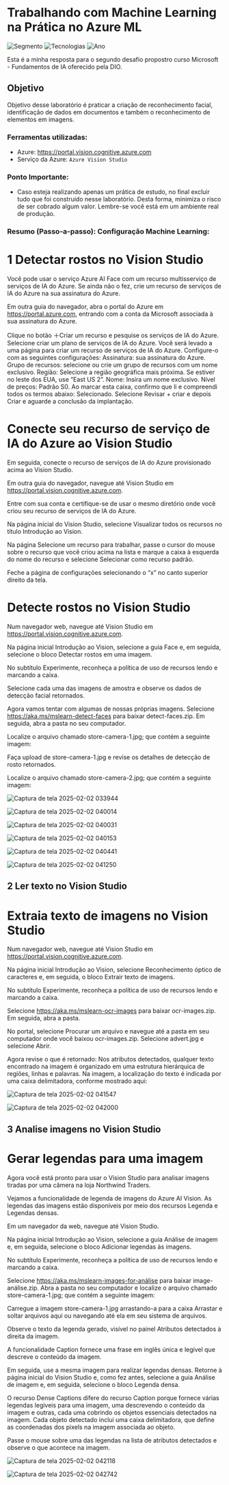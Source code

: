 # Trabalhando com Machine Learning na Prática no Azure ML

![Segmento](https://img.shields.io/badge/Segmento_:-IA-blue?style=flat-square)
![Tecnologias](https://img.shields.io/badge/Tecnologias_:-AzureMachineLearning-lightyellow?style=flat-square) 
![Ano](https://img.shields.io/badge/Ano_:-2025-darkyellow?style=flat-square)

Esta é a minha resposta para o segundo desafio propostro curso Microsoft - Fundamentos de IA oferecido pela DIO.

## Objetivo

Objetivo desse laboratório é praticar a criação de reconhecimento facial, identificação de dados em documentos e também o reconhecimento de elementos em imagens.

### Ferramentas utilizadas:

- Azure: https://portal.vision.cognitive.azure.com
- Serviço da Azure: ``` Azure Vision Studio ```

### Ponto Importante:

 - Caso esteja realizando apenas um prática de estudo, no final excluir tudo que foi construído nesse laboratório. Desta forma, minimiza o risco de ser cobrado algum valor. Lembre-se você está em um ambiente real de produção.


 ### Resumo (Passo-a-passo): Configuração Machine Learning:

# 1 Detectar rostos no Vision Studio

Você pode usar o serviço Azure AI Face com um recurso multisserviço de serviços de IA do Azure. Se ainda não o fez, crie um recurso de serviços de IA do Azure na sua assinatura do Azure.

Em outra guia do navegador, abra o portal do Azure em https://portal.azure.com, entrando com a conta da Microsoft associada à sua assinatura do Azure.

Clique no botão ＋Criar um recurso e pesquise os serviços de IA do Azure. Selecione criar um plano de serviços de IA do Azure. Você será levado a uma página para criar um recurso de serviços de IA do Azure. Configure-o com as seguintes configurações:
Assinatura: sua assinatura do Azure.
Grupo de recursos: selecione ou crie um grupo de recursos com um nome exclusivo.
Região: Selecione a região geográfica mais próxima. Se estiver no leste dos EUA, use “East US 2”.
Nome: Insira um nome exclusivo.
Nível de preços: Padrão S0.
Ao marcar esta caixa, confirmo que li e compreendi todos os termos abaixo: Selecionado.
Selecione Revisar + criar e depois Criar e aguarde a conclusão da implantação.

# Conecte seu recurso de serviço de IA do Azure ao Vision Studio

Em seguida, conecte o recurso de serviços de IA do Azure provisionado acima ao Vision Studio.

Em outra guia do navegador, navegue até Vision Studio em https://portal.vision.cognitive.azure.com.

Entre com sua conta e certifique-se de usar o mesmo diretório onde você criou seu recurso de serviços de IA do Azure.

Na página inicial do Vision Studio, selecione Visualizar todos os recursos no título Introdução ao Vision.

Na página Selecione um recurso para trabalhar, passe o cursor do mouse sobre o recurso que você criou acima na lista e marque a caixa à esquerda do nome do recurso e selecione Selecionar como recurso padrão.

Feche a página de configurações selecionando o “x” no canto superior direito da tela.

# Detecte rostos no Vision Studio

Num navegador web, navegue até Vision Studio em https://portal.vision.cognitive.azure.com.

Na página inicial Introdução ao Vision, selecione a guia Face e, em seguida, selecione o bloco Detectar rostos em uma imagem.

No subtítulo Experimente, reconheça a política de uso de recursos lendo e marcando a caixa.

Selecione cada uma das imagens de amostra e observe os dados de detecção facial retornados.

Agora vamos tentar com algumas de nossas próprias imagens. Selecione https://aka.ms/mslearn-detect-faces para baixar detect-faces.zip. Em seguida, abra a pasta no seu computador.

Localize o arquivo chamado store-camera-1.jpg; que contém a seguinte imagem:

Faça upload de store-camera-1.jpg e revise os detalhes de detecção de rosto retornados.

Localize o arquivo chamado store-camera-2.jpg; que contém a seguinte imagem:


![Captura de tela 2025-02-02 033944](https://github.com/user-attachments/assets/e26012b5-3373-445d-b907-5951fe960200)


![Captura de tela 2025-02-02 040014](https://github.com/user-attachments/assets/e1e12701-9324-4a05-8835-7c3a08918fab)


![Captura de tela 2025-02-02 040031](https://github.com/user-attachments/assets/51a88178-8bd3-4df9-8cf8-981afe0e9283)


![Captura de tela 2025-02-02 040153](https://github.com/user-attachments/assets/f23034ae-218d-41a2-adf6-ac4ea843bc1b)


![Captura de tela 2025-02-02 040441](https://github.com/user-attachments/assets/51cd1b00-6fe3-4922-8983-ebe24c346ed1)


![Captura de tela 2025-02-02 041250](https://github.com/user-attachments/assets/2a655a1b-d9e3-4505-be4a-dd2dcde4b631)



## 2 Ler texto no Vision Studio

# Extraia texto de imagens no Vision Studio

Num navegador web, navegue até Vision Studio em https://portal.vision.cognitive.azure.com.

Na página inicial Introdução ao Vision, selecione Reconhecimento óptico de caracteres e, em seguida, o bloco Extrair texto de imagens.

No subtítulo Experimente, reconheça a política de uso de recursos lendo e marcando a caixa.

Selecione https://aka.ms/mslearn-ocr-images para baixar ocr-images.zip. Em seguida, abra a pasta.

No portal, selecione Procurar um arquivo e navegue até a pasta em seu computador onde você baixou ocr-images.zip. Selecione advert.jpg e selecione Abrir.

Agora revise o que é retornado:
Nos atributos detectados, qualquer texto encontrado na imagem é organizado em uma estrutura hierárquica de regiões, linhas e palavras.
Na imagem, a localização do texto é indicada por uma caixa delimitadora, conforme mostrado aqui:


![Captura de tela 2025-02-02 041547](https://github.com/user-attachments/assets/995ad840-42d6-4a81-93e8-e08d4c38b279)


![Captura de tela 2025-02-02 042000](https://github.com/user-attachments/assets/0dfd77a7-b368-407f-b3c8-15cef7baa83e)


## 3 Analise imagens no Vision Studio

# Gerar legendas para uma imagem

Agora você está pronto para usar o Vision Studio para analisar imagens tiradas por uma câmera na loja Northwind Traders.

Vejamos a funcionalidade de legenda de imagens do Azure AI Vision. As legendas das imagens estão disponíveis por meio dos recursos Legenda e Legendas densas.

Em um navegador da web, navegue até Vision Studio.

Na página inicial Introdução ao Vision, selecione a guia Análise de imagem e, em seguida, selecione o bloco Adicionar legendas às imagens.

No subtítulo Experimente, reconheça a política de uso de recursos lendo e marcando a caixa.

Selecione https://aka.ms/mslearn-images-for-análise para baixar image-análise.zip. Abra a pasta no seu computador e localize o arquivo chamado store-camera-1.jpg; que contém a seguinte imagem:

Carregue a imagem store-camera-1.jpg arrastando-a para a caixa Arrastar e soltar arquivos aqui ou navegando até ela em seu sistema de arquivos.

Observe o texto da legenda gerado, visível no painel Atributos detectados à direita da imagem.

A funcionalidade Caption fornece uma frase em inglês única e legível que descreve o conteúdo da imagem.

Em seguida, use a mesma imagem para realizar legendas densas. Retorne à página inicial do Vision Studio e, como fez antes, selecione a guia Análise de imagem e, em seguida, selecione o bloco Legenda densa.

O recurso Dense Captions difere do recurso Caption porque fornece várias legendas legíveis para uma imagem, uma descrevendo o conteúdo da imagem e outras, cada uma cobrindo os objetos essenciais detectados na imagem. Cada objeto detectado inclui uma caixa delimitadora, que define as coordenadas dos pixels na imagem associada ao objeto.

Passe o mouse sobre uma das legendas na lista de atributos detectados e observe o que acontece na imagem.

![Captura de tela 2025-02-02 042118](https://github.com/user-attachments/assets/4fe1c052-de01-480a-a094-a41240cc5026)


![Captura de tela 2025-02-02 042742](https://github.com/user-attachments/assets/91301d91-0b85-4842-ac99-21b87d710d89)


